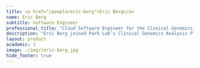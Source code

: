 ```yaml
---
title: <a href="/people/eric-berg">Eric Berg</a>
name: Eric Berg
subtitle: Software Engineer
professional_title: "Cloud Software Engineer for the Clinical Genomics Analysis Platform (CGAP) (2020-2021)"  # Joined professional titles
description: "Eric Berg joined Park Lab’s Clinical Genomics Analysis Platform (CGAP) in June 2020 as a Cloud Software Engineer.Eric received a Bachelor of Arts from Tufts University in 2011, double majoring in English and Computer Science. After spending a couple years working for the Tufts CS/ECE Department as a Web Systems Administrator, he spent several years working at a location technology company in NYC, first as a Site Reliability Engineer (SRE), then as a Software Engineer.His interests include building secure, reliable infrastructure, and he looks forward to contributing to CGAP."
layout: product
academic: 1
image: ./img//eric-berg.jpg
hide_footer: true
---
```


